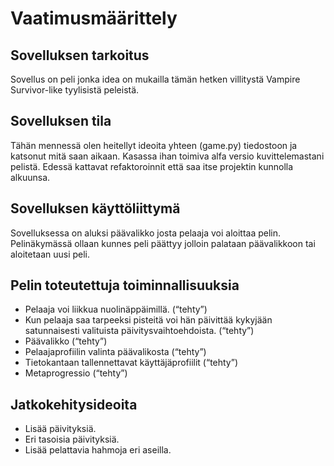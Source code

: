 # Vaatimusmäärittely

## Sovelluksen tarkoitus

Sovellus on peli jonka idea on mukailla tämän hetken villitystä Vampire Survivor-like tyylisistä peleistä. 

## Sovelluksen tila
Tähän mennessä olen heitellyt ideoita yhteen (game.py) tiedostoon ja katsonut mitä saan aikaan. Kasassa ihan toimiva alfa versio kuvittelemastani pelistä. Edessä kattavat refaktoroinnit että saa itse projektin kunnolla alkuunsa. 

## Sovelluksen käyttöliittymä

Sovelluksessa on aluksi päävalikko josta pelaaja voi aloittaa pelin. Pelinäkymässä ollaan kunnes peli päättyy jolloin palataan päävalikkoon tai aloitetaan uusi peli.

## Pelin toteutettuja toiminnallisuuksia

- Pelaaja voi liikkua nuolinäppäimillä. (“tehty”)
- Kun pelaaja saa tarpeeksi pisteitä voi hän päivittää kykyjään satunnaisesti valituista päivitysvaihtoehdoista. (“tehty”)
- Päävalikko (“tehty”)
- Pelaajaprofiilin valinta päävalikosta (“tehty”)
- Tietokantaan tallennettavat käyttäjäprofiilit (“tehty”)
- Metaprogressio (“tehty”)

## Jatkokehitysideoita

- Lisää päivityksiä.
- Eri tasoisia päivityksiä.
- Lisää pelattavia hahmoja eri aseilla.